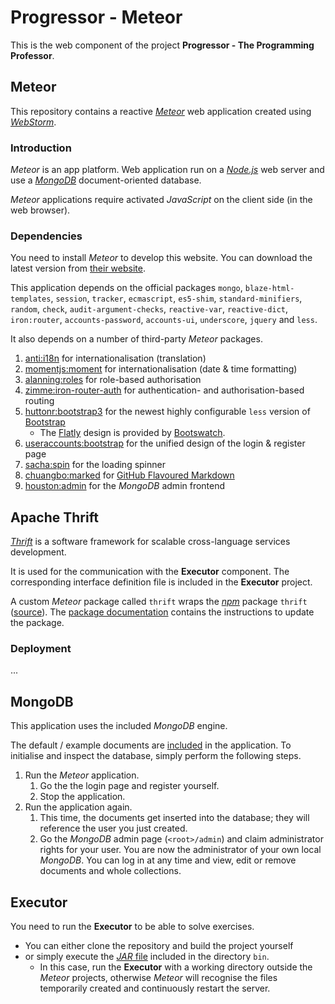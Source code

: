 # Progressor - Meteor

This is the web component of the project **Progressor - The Programming Professor**.

## Meteor

This repository contains a reactive [*Meteor*](https://www.meteor.com/) web application created using [*WebStorm*](https://www.jetbrains.com/webstorm/).

### Introduction

*Meteor* is an app platform.
Web application run on a [*Node.js*](https://nodejs.org/) web server and use a [*MongoDB*](https://www.mongodb.org/) document-oriented database.

*Meteor* applications require activated *JavaScript* on the client side (in the web browser).

### Dependencies

You need to install *Meteor* to develop this website.
You can download the latest version from [their website](https://www.meteor.com/install).

This application depends on the official packages
`mongo`, `blaze-html-templates`, `session`, `tracker`, `ecmascript`, `es5-shim`, `standard-minifiers`,
`random`, `check`, `audit-argument-checks`, `reactive-var`, `reactive-dict`, `iron:router`,
`accounts-password`, `accounts-ui`, `underscore`, `jquery` and `less`.

It also depends on a number of third-party *Meteor* packages.

1. [anti:i18n](https://atmospherejs.com/anti/i18n)
   for internationalisation (translation)
2. [momentjs:moment](https://atmospherejs.com/momentjs/moment)
   for internationalisation (date & time formatting)
3. [alanning:roles](https://atmospherejs.com/alanning/roles)
   for role-based authorisation
4. [zimme:iron-router-auth](https://atmospherejs.com/zimme/iron-router-auth)
   for authentication- and authorisation-based routing
5. [huttonr:bootstrap3](https://atmospherejs.com/huttonr/bootstrap3)
   for the newest highly configurable `less` version of [Bootstrap](http://getbootstrap.com/)
   * The [Flatly](http://bootswatch.com/flatly/) design is provided by [Bootswatch](http://bootswatch.com/).
6. [useraccounts:bootstrap](https://atmospherejs.com/useraccounts/bootstrap)
   for the unified design of the login & register page
7. [sacha:spin](https://atmospherejs.com/sacha/spin)
   for the loading spinner
8. [chuangbo:marked](https://atmospherejs.com/chuangbo/marked)
   for [GitHub Flavoured Markdown](https://guides.github.com/features/mastering-markdown/)
9. [houston:admin](https://atmospherejs.com/houston/admin)
   for the *MongoDB* admin frontend

## Apache Thrift

[*Thrift*](https://thrift.apache.org/) is a software framework for scalable cross-language services development.

It is used for the communication with the **Executor** component.
The corresponding interface definition file is included in the **Executor** project.

A custom *Meteor* package called `thrift` wraps the [*npm*](https://www.npmjs.com/) package `thrift` ([source](https://www.npmjs.com/package/thrift)).
The [package documentation](packages/thrift/README.md) contains the instructions to update the package.

### Deployment

...

## MongoDB

This application uses the included *MongoDB* engine.

The default / example documents are [included](server/example-data.js) in the application.
To initialise and inspect the database, simply perform the following steps.

1. Run the *Meteor* application.
   1. Go the the login page and register yourself.
   2. Stop the application.
2. Run the application again.
   1. This time, the documents get inserted into the database;
      they will reference the user you just created.
   2. Go the *MongoDB* admin page (`<root>/admin`) and claim administrator rights for your user.
      You are now the administrator of your own local *MongoDB*.
      You can log in at any time and view, edit or remove documents and whole collections.

## Executor

You need to run the **Executor** to be able to solve exercises.

* You can either clone the repository and build the project yourself
* or simply execute the [*JAR* file](bin/ProgressorExecutor.jar) included in the directory `bin`.
  * In this case, run the **Executor** with a working directory outside the *Meteor* projects,
    otherwise *Meteor* will recognise the files temporarily created and continuously restart the server.

